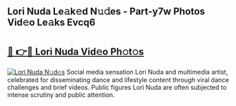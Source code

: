 ## Lori Nuda Le𝚊k𝚎d N𝚞𝚍es - Part-y7w Photos Vid𝚎o Le𝚊ks Evcq6

# <h2><a href="http://fbfbtu.evod.top/?m=Lori+Nuda">🔗 👉🔴 Lori Nuda Vid𝚎o Ph𝚘t𝚘s</a></h2>

[![Lori Nuda N𝚞d𝚎s](https://i.imgur.com/8V9OHl7.gif)](http://fbfbtu.evod.top/?m=Lori+Nuda)
Social media sensation Lori Nuda and multimedia artist, celebrated for disseminating dance and lifestyle content through viral dance challenges and brief videos. Public figures Lori Nuda are often subjected to intense scrutiny and public attention. 
